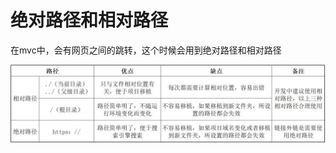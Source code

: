 # 绝对路径和相对路径

在mvc中，会有网页之间的跳转，这个时候会用到绝对路径和相对路径

![Image txet](https://github.com/majiayu000/solution/blob/master/MVC/1531377615213670e157af2.jpg)
